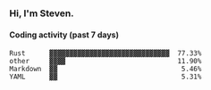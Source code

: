 ### Hi, I'm Steven.

#### Coding activity (past 7 days)
```
Rust      ▓▓▓▓▓▓▓▓▓▓▓▓▓▓▓▓▓▓▓▓▓▓▓▓▓▓▓▓▓▓  77.33%
other     ▓▓▓▓                            11.90%
Markdown  ▓▓                               5.46%
YAML      ▓▓                               5.31%
```
